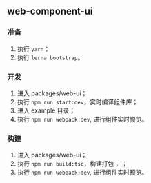 ## web-component-ui

### 准备

1. 执行 ```yarn```；
2. 执行 ```lerna bootstrap```。

### 开发

1. 进入 packages/web-ui；
2. 执行 ```npm run start:dev```，实时编译组件库；
3. 进入 example 目录；
4. 执行 ```npm run webpack:dev```, 进行组件实时预览。

### 构建

1. 进入 packages/web-ui；
2. 执行 ```npm run build:tsc```，构建打包； ；
3. 执行 ```npm run webpack:dev```, 进行组件实时预览。
